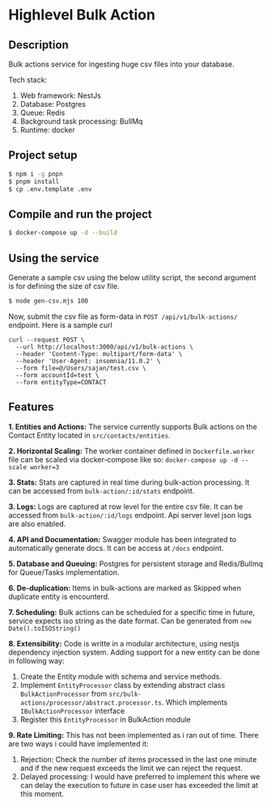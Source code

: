 # Highlevel Bulk Action

## Description

Bulk actions service for ingesting huge csv files into your database.

Tech stack:

1. Web framework: NestJs
2. Database: Postgres
3. Queue: Redis
4. Background task processing: BullMq
5. Runtime: docker

## Project setup

```bash
$ npm i -g pnpn
$ pnpm install
$ cp .env.template .env
```

## Compile and run the project

```bash
$ docker-compose up -d --build
```

## Using the service
Generate a sample csv using the below utility script, the second argument is for defining the size of csv file.
```bash
$ node gen-csv.mjs 100
```

Now, submit the csv file as form-data in `POST /api/v1/bulk-actions/` endpoint. Here is a sample curl

```
curl --request POST \
  --url http://localhost:3000/api/v1/bulk-actions \
  --header 'Content-Type: multipart/form-data' \
  --header 'User-Agent: insomnia/11.0.2' \
  --form file=@/Users/sajan/test.csv \
  --form accountId=test \
  --form entityType=CONTACT
```

## Features

**1. Entities and Actions:** The service currently supports Bulk actions on the Contact Entity located in `src/contacts/entities`.

**2. Horizontal Scaling:** The worker container defined in `Dockerfile.worker` file can be scaled via docker-compose like so: `docker-compose up -d --scale worker=3`

**3. Stats:** Stats are captured in real time during bulk-action processing. It can be accessed from `bulk-action/:id/stats` endpoint.


**3. Logs:** Logs are captured at row level for the entire csv file. It can be accessed from `bulk-action/:id/logs` endpoint. Api server level json logs are also enabled.

**4. API and Documentation:** Swagger module has been integrated to automatically generate docs. It can be access at `/docs` endpoint.

**5. Database and Queuing:** Postgres for persistent storage and Redis/Bullmq for Queue/Tasks implementation.

**6. De-duplication:** Items in bulk-actions are marked as Skipped when duplicate entity is encounterd.

**7. Scheduling:** Bulk actions can be scheduled for a specific time in future, service expects iso string as the date format. Can be generated from `new Date().toISOString()`

**8. Extensibility:** Code is writte in a modular architecture, using nestjs dependency injection system. Adding support for a new entity can be done in following way:

  1. Create the Entity module with schema and service methods.
  2. Implement `EntityProcessor` class by extending abstract class `BulkActionProcessor` from `src/bulk-actions/processor/abstract.processor.ts`. Which implements `IBulkActionProcessor` interface
  3. Register this `EntityProcessor` in BulkAction module

**9. Rate Limiting:** This has not been implemented as i ran out of time. There are two ways i could have implemented it:

  1. Rejection: Check the number of items processed in the last one minute and if the new request exceeds the limit we can reject the request.
  2. Delayed processing: I would have preferred to implement this where we can delay the execution to future in case user has exceeded the limit at this moment.